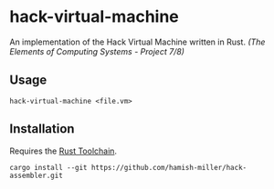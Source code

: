 # hack-virtual-machine

An implementation of the Hack Virtual Machine written in Rust.  *(The Elements of Computing Systems - Project 7/8)*


## Usage

```
hack-virtual-machine <file.vm>
```

## Installation

Requires the [Rust Toolchain](https://www.rust-lang.org/tools/install).

```
cargo install --git https://github.com/hamish-miller/hack-assembler.git
```
